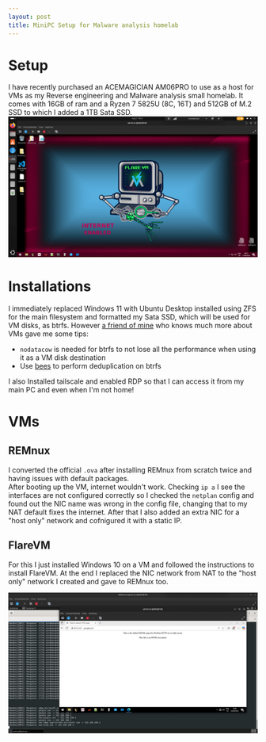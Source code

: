 ```yaml
---
layout: post
title: MiniPC Setup for Malware analysis homelab
---
```


# Setup
I have recently purchased an ACEMAGICIAN AM06PRO to use as a host for VMs as my Reverse engineering and Malware analysis small homelab.
It comes with 16GB of ram and a Ryzen 7 5825U (8C, 16T) and 512GB of M.2 SSD to which I added a 1TB Sata SSD.
![screenshot of the homelab RDP session showing a FlareVM installed in a qemu/KVM environment](https://github.com/rtlcopymemory/rtlcopymemory.github.io/blob/master/images/homelab/image.png?raw=true)

# Installations
I immediately replaced Windows 11 with Ubuntu Desktop installed using ZFS for the main filesystem and formatted my Sata SSD, which will be used for VM disks, as btrfs.
However [a friend of mine](https://ioctl.fail/) who knows much more about VMs gave me some tips:
- `nodatacow` is needed for btrfs to not lose all the performance when using it as a VM disk destination
- Use [bees](https://github.com/Zygo/bees/tree/master) to perform deduplication on btrfs

I also Installed tailscale and enabled RDP so that I can access it from my main PC and even when I'm not home!

# VMs
## REMnux
I converted the official `.ova` after installing REMnux from scratch twice and having issues with default packages.  
After booting up the VM, internet wouldn't work. Checking `ip a` I see the interfaces are not configured correctly so I checked the `netplan` config and found out the NIC name was wrong in the config file, changing that to my NAT default fixes the internet. After that I also added an extra NIC for a "host only" network and cofnigured it with a static IP.

## FlareVM
For this I just installed Windows 10 on a VM and followed the instructions to install FlareVM. At the end I replaced the NIC network from NAT to the "host only" network I created and gave to REMnux too.

![REMnux screenshot](https://github.com/rtlcopymemory/rtlcopymemory.github.io/blob/master/images/homelab/imageREMnux.png)
